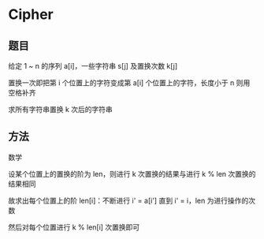 # Cipher

## 题目

给定 1 ~ n 的序列 a[i]，一些字符串 s[j] 及置换次数 k[j]

置换一次即把第 i 个位置上的字符变成第 a[i] 个位置上的字符，长度小于 n 则用空格补齐

求所有字符串置换 k 次后的字符串


## 方法

数学

设某个位置上的置换的阶为 len，则进行 k 次置换的结果与进行 k % len 次置换的结果相同

故求出每个位置上的阶 len[i]：不断进行 i' = a[i'] 直到 i' = i，len 为进行操作的次数

然后对每个位置进行 k % len[i] 次置换即可
